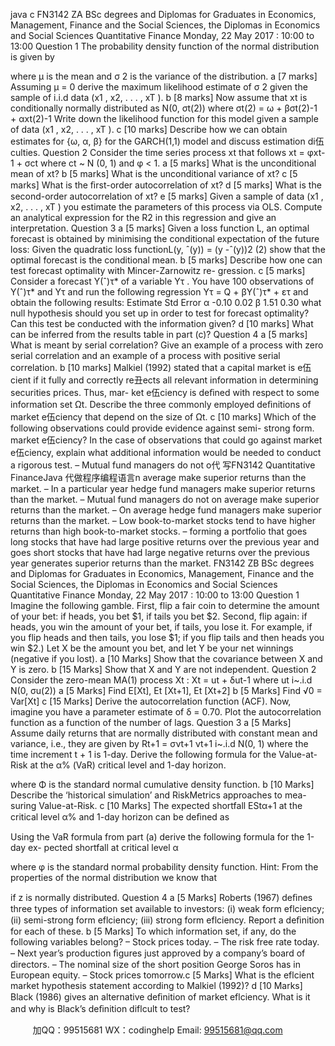 java c
FN3142 ZA 
BSc degrees and Diplomas for Graduates in Economics, Management, Finance and the Social Sciences, the Diplomas in Economics and Social Sciences 
Quantitative Finance 
Monday, 22   May 2017   :   10:00 to   13:00
Question 1 
The   probability   density   function   of   the   normal   distribution   is   given   by

where   µ   is   the   mean   and   σ   2      is   the   variance   of the   distribution.
a [7    marks] Assuming   µ    =   0   derive   the   maximum   likelihood   estimate   of   σ   2      given   the   sample   of i.i.d   data   (x1   ,   x2, . .   .   ,   xT   ).
b [8 marks] Now   assume that   xt      is   conditionally normally distributed as N(0,   σt(2))   where
σt(2)   = ω + βσt(2)-1   + αxt(2)-1 
Write down the likelihood function for this model given   a sample of   data (x1   ,   x2, . .   .   ,   xT   ).
c [10    marks] Describe   how   we   can   obtain   estimates   for   {ω,   α,   β}   for   the   GARCH(1,1)   model   and   discuss   estimation   di伍culties.
Question 2 
Consider   the   time   series   process   xt    that   follows
xt      = φxt-1   + σct
where   ct      ~ N   (0, 1)   and   φ   < 1.
a [5 marks] What   is   the   unconditional   mean   of   xt?
b [5 marks] What   is   the   unconditional   variance   of   xt?
c [5 marks] What   is   the   ﬁrst-order   autocorrelation   of   xt?
d [5 marks] What   is   the   second-order   autocorrelation   of   xt?
e [5 marks] Given   a   sample   of   data   (x1   ,   x2, . . . ,   xT   ) you   estimate   the   parameters   of   this process   via   OLS.   Compute   an   analytical   expression   for   the   R2    in   this   regression   and   give   an   interpretation.
Question 3 
a [5    marks] Given   a   loss   function   L,   an   optimal   forecast   is   obtained   by   minimising   the   conditional   expectation   of the   future   loss:
Given   the   quadratic   loss   functionL(y,   ˆ(y)) =   (y   -ˆ(y))2                                                                                                                                                                                                                                       (2)
show   that   the   optimal   forecast   is   the   conditional   mean.
b [5    marks] Describe   how   one   can   test   forecast   optimality   with   Mincer-Zarnowitz   re-   gression.
c [5    marks] Consider   a   forecast   Y(ˆ)τ*       of   a   variable   Yτ .    You   have   100   observations   of   Y(ˆ)τ* and   Yτ      and   run   the   following   regression
Yτ =   Q + βY(ˆ)τ*   + ετ 
and   obtain   the   following   results:
                        Estimate               Std Error
α                   -0.10                       0.02
β                    1.51                       0.30
what   null   hypothesis   should   you   set   up   in   order   to   test   for   forecast   optimality?    Can   this   test   be   conducted   with   the   information   given?
d [10    marks] What   can   be   inferred   from   the   results   table   in   part   (c)?
Question 4 
a [5 marks] What   is   meant   by   serial   correlation?    Give   an   example   of a   process with   zero serial correlation and an example of a process with positive   serial   correlation.
b [10    marks] Malkiel   (1992)   stated   that   a   capital   market   is   e伍cient   if   it   fully   and   correctly re丑ects all relevant information in determining   securities   prices.   Thus,   mar-   ket   e伍ciency   is   deﬁned   with   respect   to   some   information   set   Ωt.   Describe the   three   commonly employed deﬁnitions of market e伍ciency that depend on the   size   of Ωt.
c [10 marks] Which of the following observations could provide evidence against semi-   strong form. market e伍ciency?   In the case of   observations   that could   go   against   market   e伍ciency, explain what additional information would be needed to conduct a rigorous   test.
–    Mutual fund managers do not o代 写FN3142 Quantitative FinanceJava
代做程序编程语言n average make superior returns than the market.
– In a particular year hedge fund managers make superior returns than the market.
– Mutual fund managers do not on average make superior returns than the market. 
– On average hedge fund managers make superior returns   than   the   market.
– Low book-to-market stocks tend to have higher returns than high book-to-market   stocks.
– forming a portfolio that goes long stocks that have had large positive returns over   the previous year and goes short stocks that have had large negative returns over the previous year generates superior returns than the market.
FN3142 ZB 
BSc degrees and Diplomas for Graduates in Economics, Management, Finance and the Social Sciences, the Diplomas in Economics and Social Sciences 
Quantitative Finance 
Monday, 22   May 2017   :   10:00 to   13:00
Question 1 Imagine the following gamble.    First, flip   a fair   coin   to   determine   the   amount   of your   bet:   if heads,   you   bet   $1,   if tails   you   bet   $2.    Second, flip   again:    if heads,   you   win   the   amount   of   your   bet,   if   tails,   you   lose   it.    For   example,   if   you flip   heads   and   then   tails,   you   lose    $1;   if   you flip   tails   and   then   heads   you   win   $2.)   Let   X   be   the   amount   you   bet,   and   let   Y   be   your   net   winnings   (negative   if you   lost).
a [10    Marks] Show   that   the   covariance   between   X   and   Y   is   zero.   b [15 Marks] Show   that   X    and   Y   are   not   independent.
Question 2 
Consider   the   zero-mean   MA(1)   process   Xt      :
Xt      = ut   + δut-1               where   ut      i~.i.d      N(0,   σu(2))
a [5 Marks] Find   E[Xt], Et   [Xt+1],   Et   [Xt+2]
b [5 Marks] Find   √0    =   Var[Xt]
c [15    Marks] Derive    the    autocorrelation    function    (ACF).    Now,    imagine   you    have   a   parameter   estimate   of   δ   = 0.70.    Plot   the   autocorrelation   function   as   a   function   of the   number   of   lags.
Question 3 
a [5    Marks] Assume   daily   returns   that   are   normally   distributed   with   constant   mean   and   variance,   i.e.,   they   are   given   by
Rt+1      = σνt+1
νt+1   i~.i.d   N(0, 1)
where the time   increment   t   + 1   is   1-day.    Derive the   following   formula   for the Value-at-   Risk   at   the   α%   (VaR)   critical   level   and   1-day   horizon.

where   Φ   is   the   standard   normal   cumulative   density   function.
b [10 Marks] Describe   the   ‘historical   simulation’   and   RiskMetrics   approaches   to   mea-   suring   Value-at-Risk.
c [10 Marks] The   expected   shortfall   EStα+1 at the critical level α% and 1-day horizon   can   be   deﬁned   as

Using   the   VaR   formula   from   part      (a)   derive   the   following   formula   for   the   1-day   ex-   pected   shortfall   at   critical   level   α

where φ is the standard normal   probability density function.    Hint:   From the properties   of the   normal   distribution   we   know   that

if   z   is   normally   distributed.
Question 4 a [5 Marks] Roberts (1967) deﬁnes three types of information set available to investors:
(i) weak   form   eflciency;   (ii)   semi-strong form   eflciency;   (iii)   strong   form   eflciency.   Report a deﬁnition for each   of these.
b [5 Marks] To which information set, if any, do   the following variables belong?
– Stock prices today.
– The risk free rate today.
– Next year’s production ﬁgures just approved by a company’s board of directors.
– The nominal size of the short position George Soros has   in   European   equity.
– Stock prices tomorrow.c [5    Marks] What   is   the   eflcient   market   hypothesis   statement   according   to   Malkiel (1992)?
d [10 Marks] Black   (1986) gives an alternative deﬁnition of market eflciency.   What is   it and why is Black’s deﬁnition diflcult   to   test?





         
加QQ：99515681  WX：codinghelp  Email: 99515681@qq.com
